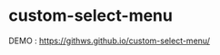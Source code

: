 # custom-select-menu

<p>DEMO : <a href="https://githws.github.io/custom-select-menu/">https://githws.github.io/custom-select-menu/</a></p>
  
